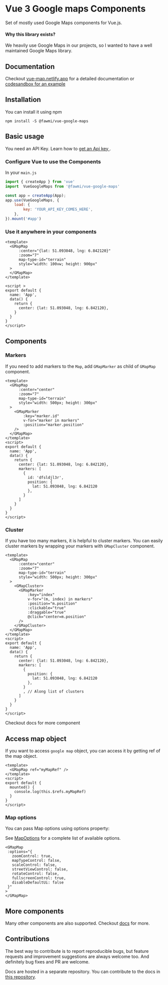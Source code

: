 # Vue 3 Google maps Components

Set of mostly used Google Maps components for Vue.js.

#### Why this library exists?
We heavily use Google Maps in our projects, so I wanted to have a well maintained Google Maps library.

## Documentation
Checkout [vue-map.netlify.app](https://vue-map.netlify.app) for a detailed documentation or [codesandbox for an example](https://codesandbox.io/s/vue-3-google-maps-ygpr4?file=/src/main.js)

## Installation
You can install it using npm
```
npm install -S @fawmi/vue-google-maps
```

## Basic usage
You need an API Key. Learn how to [get an Api key ](https://developers.google.com/maps/documentation/javascript/get-api-key).

### Configure Vue to use the Components

In your `main.js`

```js
import { createApp } from 'vue'
import  VueGoogleMaps from '@fawmi/vue-google-maps'

const app = createApp(App);
app.use(VueGoogleMaps, {
    load: {
        key: 'YOUR_API_KEY_COMES_HERE',
    },
}).mount('#app')

```
### Use it anywhere in your components

```vue
<template>
  <GMapMap
      :center="{lat: 51.093048, lng: 6.842120}"
      :zoom="7"
      map-type-id="terrain"
      style="width: 100vw; height: 900px"
  >
  </GMapMap>
</template>

<script >
export default {
  name: 'App',
  data() {
    return {
      center: {lat: 51.093048, lng: 6.842120},
    }
  }
}
</script>
```
## Components

### Markers

If you need to add markers to the `Map`, add `GMapMarker` as child of `GMapMap` component.
```vue
<template>
  <GMapMap
      :center="center"
      :zoom="7"
      map-type-id="terrain"
      style="width: 500px; height: 300px"
  >
    <GMapMarker
        :key="marker.id"
        v-for="marker in markers"
        :position="marker.position"
    />
  </GMapMap>
</template>
<script>
export default {
  name: 'App',
  data() {
    return {
      center: {lat: 51.093048, lng: 6.842120},
      markers: [
        {
          id: 'dfsldjl3r',
          position: {
            lat: 51.093048, lng: 6.842120
          },
        }
      ]
    }
  }
}
</script>
```

### Cluster
If you have too many markers, it is helpful to cluster markers. You can easily cluster markers by wrapping your markers with `GMapCluster` component.


```vue
<template>
  <GMapMap
      :center="center"
      :zoom="7"
      map-type-id="terrain"
      style="width: 500px; height: 300px"
  >
    <GMapCluster>
      <GMapMarker
          :key="index"
          v-for="(m, index) in markers"
          :position="m.position"
          :clickable="true"
          :draggable="true"
          @click="center=m.position"
      />
    </GMapCluster>
  </GMapMap>
</template>
<script>
export default {
  name: 'App',
  data() {
    return {
      center: {lat: 51.093048, lng: 6.842120},
      markers: [
        {
          position: {
            lat: 51.093048, lng: 6.842120
          },
        }
        , // Along list of clusters
      ]
    }
  }
}
</script>
```

Checkout docs for more component

## Access map object
If you want to access `google map` object, you can access it by getting ref of the map object.
```vue
<template>
  <GMapMap ref="myMapRef" />
</template>
<script>
export default {
  mounted() {
    console.log(this.$refs.myMapRef)
  }
}
</script>
```
### Map options
You can pass Map options using options property:

See [MapOptions](https://developers.google.com/maps/documentation/javascript/reference/map#MapOptions) for a complete list of available options.
 ```vue
 <GMapMap
  :options="{
    zoomControl: true,
    mapTypeControl: false,
    scaleControl: false,
    streetViewControl: false,
    rotateControl: false,
    fullscreenControl: true,
    disableDefaultUi: false
  }"
>
</GMapMap>
```

## More components

Many other components are also supported. Checkout [docs](https://vue-map.netlify.app) for more.

## Contributions
The best way to contribute is to report reproducible bugs, but feature requests and improvement suggestions are always welcome too. And definitely bug fixes and PR are welcome.

Docs are hosted in a separate repository. You can contribute to the docs in  [this repository](https://github.com/fawmi/vue-google-maps-docs).

